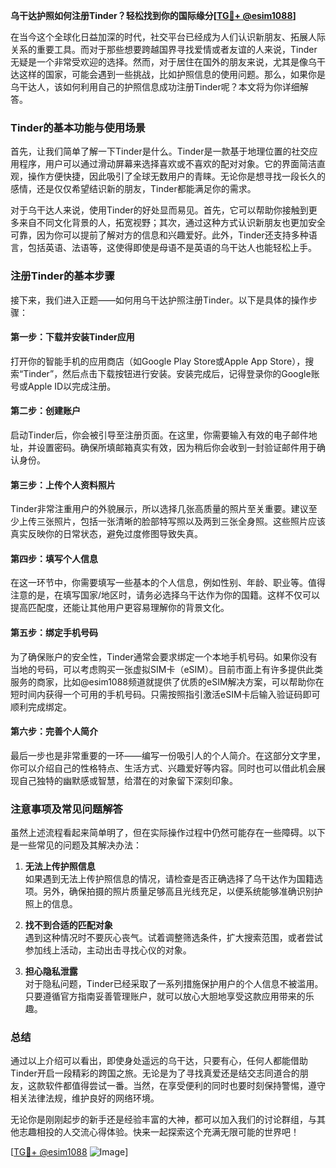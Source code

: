 **乌干达护照如何注册Tinder？轻松找到你的国际缘分[[TG💪+ @esim1088](https://t.me/s/esim1088)]**

在当今这个全球化日益加深的时代，社交平台已经成为人们认识新朋友、拓展人际关系的重要工具。而对于那些想要跨越国界寻找爱情或者友谊的人来说，Tinder无疑是一个非常受欢迎的选择。然而，对于居住在国外的朋友来说，尤其是像乌干达这样的国家，可能会遇到一些挑战，比如护照信息的使用问题。那么，如果你是乌干达人，该如何利用自己的护照信息成功注册Tinder呢？本文将为你详细解答。

### Tinder的基本功能与使用场景

首先，让我们简单了解一下Tinder是什么。Tinder是一款基于地理位置的社交应用程序，用户可以通过滑动屏幕来选择喜欢或不喜欢的配对对象。它的界面简洁直观，操作方便快捷，因此吸引了全球无数用户的青睐。无论你是想寻找一段长久的感情，还是仅仅希望结识新的朋友，Tinder都能满足你的需求。

对于乌干达人来说，使用Tinder的好处显而易见。首先，它可以帮助你接触到更多来自不同文化背景的人，拓宽视野；其次，通过这种方式认识新朋友也更加安全可靠，因为你可以提前了解对方的信息和兴趣爱好。此外，Tinder还支持多种语言，包括英语、法语等，这使得即使是母语不是英语的乌干达人也能轻松上手。

### 注册Tinder的基本步骤

接下来，我们进入正题——如何用乌干达护照注册Tinder。以下是具体的操作步骤：

#### 第一步：下载并安装Tinder应用
打开你的智能手机的应用商店（如Google Play Store或Apple App Store），搜索“Tinder”，然后点击下载按钮进行安装。安装完成后，记得登录你的Google账号或Apple ID以完成注册。

#### 第二步：创建账户
启动Tinder后，你会被引导至注册页面。在这里，你需要输入有效的电子邮件地址，并设置密码。确保所填邮箱真实有效，因为稍后你会收到一封验证邮件用于确认身份。

#### 第三步：上传个人资料照片
Tinder非常注重用户的外貌展示，所以选择几张高质量的照片至关重要。建议至少上传三张照片，包括一张清晰的脸部特写照以及两到三张全身照。这些照片应该真实反映你的日常状态，避免过度修图导致失真。

#### 第四步：填写个人信息
在这一环节中，你需要填写一些基本的个人信息，例如性别、年龄、职业等。值得注意的是，在填写国家/地区时，请务必选择乌干达作为你的国籍。这样不仅可以提高匹配度，还能让其他用户更容易理解你的背景文化。

#### 第五步：绑定手机号码
为了确保账户的安全性，Tinder通常会要求绑定一个本地手机号码。如果你没有当地的号码，可以考虑购买一张虚拟SIM卡（eSIM）。目前市面上有许多提供此类服务的商家，比如@esim1088频道就提供了优质的eSIM解决方案，可以帮助你在短时间内获得一个可用的手机号码。只需按照指引激活eSIM卡后输入验证码即可顺利完成绑定。

#### 第六步：完善个人简介
最后一步也是非常重要的一环——编写一份吸引人的个人简介。在这部分文字里，你可以介绍自己的性格特点、生活方式、兴趣爱好等内容。同时也可以借此机会展现自己独特的幽默感或智慧，给潜在的对象留下深刻印象。

### 注意事项及常见问题解答

虽然上述流程看起来简单明了，但在实际操作过程中仍然可能存在一些障碍。以下是一些常见的问题及其解决办法：

1. **无法上传护照信息**  
   如果遇到无法上传护照信息的情况，请检查是否正确选择了乌干达作为国籍选项。另外，确保拍摄的照片质量足够高且光线充足，以便系统能够准确识别护照上的信息。

2. **找不到合适的匹配对象**  
   遇到这种情况时不要灰心丧气。试着调整筛选条件，扩大搜索范围，或者尝试参加线上活动，主动出击寻找心仪的对象。

3. **担心隐私泄露**  
   对于隐私问题，Tinder已经采取了一系列措施保护用户的个人信息不被滥用。只要遵循官方指南妥善管理账户，就可以放心大胆地享受这款应用带来的乐趣。

### 总结

通过以上介绍可以看出，即使身处遥远的乌干达，只要有心，任何人都能借助Tinder开启一段精彩的跨国之旅。无论是为了寻找真爱还是结交志同道合的朋友，这款软件都值得尝试一番。当然，在享受便利的同时也要时刻保持警惕，遵守相关法律法规，维护良好的网络环境。

无论你是刚刚起步的新手还是经验丰富的大神，都可以加入我们的讨论群组，与其他志趣相投的人交流心得体验。快来一起探索这个充满无限可能的世界吧！

[[TG💪+ @esim1088](https://t.me/s/esim1088) ![Image](https://i.postimg.cc/4NQfJmqS/Snipaste-2025-05-13-00-14-12.png)]
